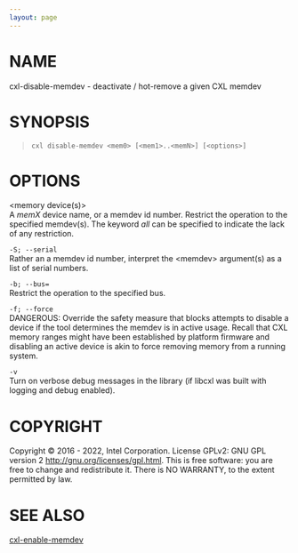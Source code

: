```yaml
---
layout: page
---
```


# NAME

cxl-disable-memdev - deactivate / hot-remove a given CXL memdev

# SYNOPSIS

>     cxl disable-memdev <mem0> [<mem1>..<memN>] [<options>]

# OPTIONS

\<memory device(s)\>  
A *memX* device name, or a memdev id number. Restrict the operation to
the specified memdev(s). The keyword *all* can be specified to indicate
the lack of any restriction.

`-S; --serial`  
Rather an a memdev id number, interpret the \<memdev\> argument(s) as a
list of serial numbers.

<!-- -->

`-b; --bus=`  
Restrict the operation to the specified bus.

`-f; --force`  
DANGEROUS: Override the safety measure that blocks attempts to disable a
device if the tool determines the memdev is in active usage. Recall that
CXL memory ranges might have been established by platform firmware and
disabling an active device is akin to force removing memory from a
running system.

`-v`  
Turn on verbose debug messages in the library (if libcxl was built with
logging and debug enabled).

# COPYRIGHT

Copyright © 2016 - 2022, Intel Corporation. License GPLv2: GNU GPL
version 2 <http://gnu.org/licenses/gpl.html>. This is free software: you
are free to change and redistribute it. There is NO WARRANTY, to the
extent permitted by law.

# SEE ALSO

[cxl-enable-memdev](cxl-enable-memdev)
